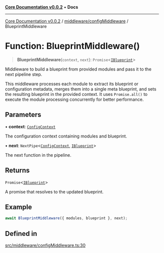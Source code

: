 [**Core Documentation v0.0.2**](../../../README.md) • **Docs**

***

[Core Documentation v0.0.2](../../../modules.md) / [middleware/configMiddleware](../README.md) / BlueprintMiddleware

# Function: BlueprintMiddleware()

> **BlueprintMiddleware**(`context`, `next`): `Promise`\<[`IBlueprint`](../../../definitions/type-aliases/IBlueprint.md)\>

Middleware to build a blueprint from provided modules and pass it to the next pipeline step.

This middleware processes each module to extract its blueprint or configuration metadata, merges
them into a single meta blueprint, and sets the resulting blueprint in the provided context.
It uses `Promise.all()` to execute the module processing concurrently for better performance.

## Parameters

• **context**: [`ConfigContext`](../../../definitions/interfaces/ConfigContext.md)

The configuration context containing modules and blueprint.

• **next**: `NextPipe`\<[`ConfigContext`](../../../definitions/interfaces/ConfigContext.md), [`IBlueprint`](../../../definitions/type-aliases/IBlueprint.md)\>

The next function in the pipeline.

## Returns

`Promise`\<[`IBlueprint`](../../../definitions/type-aliases/IBlueprint.md)\>

A promise that resolves to the updated blueprint.

## Example

```typescript
await BlueprintMiddleware({ modules, blueprint }, next);
```

## Defined in

[src/middleware/configMiddleware.ts:30](https://github.com/stonemjs/core/blob/aa2a76ee3b0b5f73fa20c9cec0decb9263cddbc2/src/middleware/configMiddleware.ts#L30)

